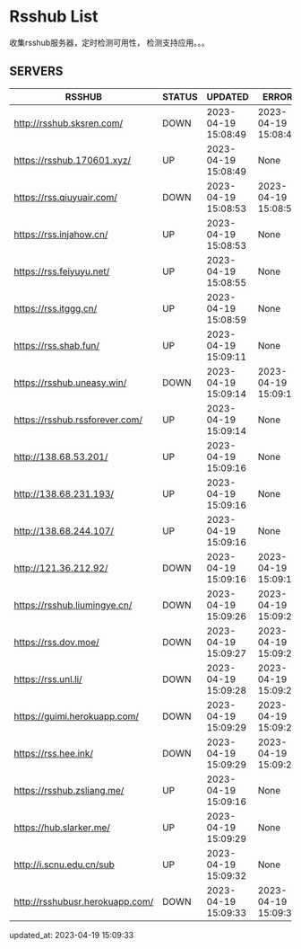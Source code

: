 # Rsshub List

收集rsshub服务器，定时检测可用性， 检测支持应用。。。


## SERVERS

|  RSSHUB   | STATUS  | UPDATED  | ERROR  | TWITTER |  
|  ----  | ----  | ----  | ----  | ---- |  
| http://rsshub.sksren.com/ | DOWN | 2023-04-19 15:08:49 | 2023-04-19 15:08:49 |  
| https://rsshub.170601.xyz/ | UP | 2023-04-19 15:08:49 | None |OK|  
| https://rss.qiuyuair.com/ | DOWN | 2023-04-19 15:08:53 | 2023-04-19 15:08:53 |  
| https://rss.injahow.cn/ | UP | 2023-04-19 15:08:53 | None ||  
| https://rss.feiyuyu.net/ | UP | 2023-04-19 15:08:55 | None |OK|  
| https://rss.itggg.cn/ | UP | 2023-04-19 15:08:59 | None ||  
| https://rss.shab.fun/ | UP | 2023-04-19 15:09:11 | None |OK|  
| https://rsshub.uneasy.win/ | DOWN | 2023-04-19 15:09:14 | 2023-04-19 15:09:14 |  
| https://rsshub.rssforever.com/ | UP | 2023-04-19 15:09:14 | None |OK|  
| http://138.68.53.201/ | UP | 2023-04-19 15:09:16 | None ||  
| http://138.68.231.193/ | UP | 2023-04-19 15:09:16 | None ||  
| http://138.68.244.107/ | UP | 2023-04-19 15:09:16 | None ||  
| http://121.36.212.92/ | DOWN | 2023-04-19 15:09:16 | 2023-04-19 15:09:16 |  
| https://rsshub.liumingye.cn/ | DOWN | 2023-04-19 15:09:26 | 2023-04-19 15:09:26 |  
| https://rss.dov.moe/ | DOWN | 2023-04-19 15:09:27 | 2023-04-19 15:09:27 |  
| https://rss.unl.li/ | DOWN | 2023-04-19 15:09:28 | 2023-04-19 15:09:28 |  
| https://guimi.herokuapp.com/ | DOWN | 2023-04-19 15:09:29 | 2023-04-19 15:09:29 |  
| https://rss.hee.ink/ | DOWN | 2023-04-19 15:09:29 | 2023-04-19 15:09:29 |  
| https://rsshub.zsliang.me/ | UP | 2023-04-19 15:09:16 | None |OK|  
| https://hub.slarker.me/ | UP | 2023-04-19 15:09:29 | None |OK|  
| http://i.scnu.edu.cn/sub | UP | 2023-04-19 15:09:32 | None ||  
| http://rsshubusr.herokuapp.com/ | DOWN | 2023-04-19 15:09:33 | 2023-04-19 15:09:33 |  
  

updated_at: 2023-04-19 15:09:33  
